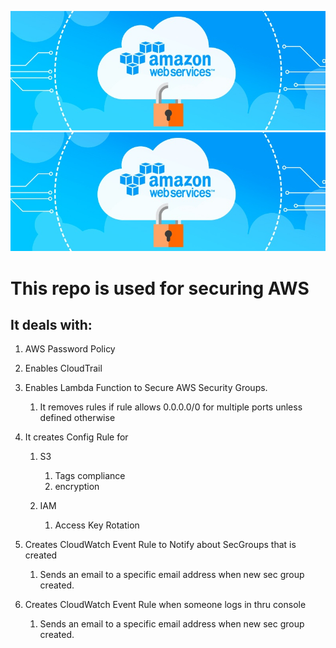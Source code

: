 ![](./images/secure.jpg)
<img src="./images/secure.jpg" width="1200" />

# This repo is used for securing AWS
## It deals with:
1. AWS Password Policy
2. Enables CloudTrail
3. Enables Lambda Function to Secure AWS Security Groups.
   1. It removes rules if rule allows 0.0.0.0/0 for multiple ports unless defined otherwise

4. It creates Config Rule for 
   1. S3
      1. Tags compliance
      2. encryption

    2. IAM
       1.  Access Key Rotation


5. Creates CloudWatch Event Rule to Notify about SecGroups that is created
   1. Sends an email to a specific email address when new sec group created. 


6. Creates CloudWatch Event Rule when someone logs in thru console
   1. Sends an email to a specific email address when new sec group created. 


